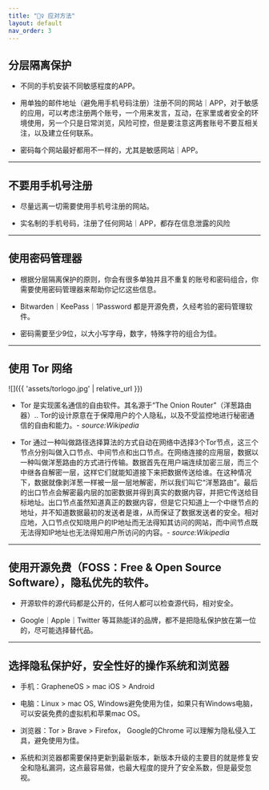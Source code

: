 ```yaml
---
title: "👷‍♀️ 应对方法"
layout: default
nav_order: 3
---
```


## 分层隔离保护

-	不同的手机安装不同敏感程度的APP。

-	用单独的邮件地址（避免用手机号码注册）注册不同的网站｜APP，对于敏感的应用，可以考虑注册两个账号，一个用来发言，互动，在家里或者安全的环境使用，另一个只是日常浏览，风险可控，但是要注意这两套账号不要互相关注，以及建立任何联系。

-	密码每个网站最好都用不一样的，尤其是敏感网站｜APP。

---

## 不要用手机号注册
	
-	尽量远离一切需要使用手机号注册的网站。

-	实名制的手机号码，注册了任何网站｜APP，都存在信息泄露的风险

---

## 使用密码管理器

-	根据分层隔离保护的原则，你会有很多单独并且不重复的账号和密码组合，你需要使用密码管理器来帮助你记忆这些信息。

-	Bitwarden｜KeePass｜1Password 都是开源免费，久经考验的密码管理软件。

-	密码需要至少9位，以大小写字母，数字，特殊字符的组合为佳。

---

## 使用 Tor 网络

![]({{ 'assets/torlogo.jpg' | relative_url }})

-	Tor 是实现匿名通信的自由软件。其名源于“The Onion Router”（洋葱路由器）.. Tor的设计原意在于保障用户的个人隐私，以及不受监控地进行秘密通信的自由和能力。*- source:Wikipedia*

-	Tor 通过一种叫做路径选择算法的方式自动在网络中选择3个Tor节点，这三个节点分别叫做入口节点、中间节点和出口节点。在网络连接的应用层，数据以一种叫做洋葱路由的方式进行传输。数据首先在用户端连续加密三层，而三个中继各自解密一层，这样它们就能知道接下来把数据传送给谁。在这种情况下，数据就像剥洋葱一样被一层一层地解密，所以我们叫它“洋葱路由”。最后的出口节点会解密最内层的加密数据并得到真实的数据内容，并把它传送给目标地址。出口节点虽然知道真正的数据内容，但是它只知道上一个中继节点的地址，并不知道数据最初的发送者是谁，从而保证了数据发送者的安全。相对应地，入口节点仅知晓用户的IP地址而无法得知其访问的网站，而中间节点既无法得知IP地址也无法得知用户所访问的内容。*- source:Wikipedia*

---

## 使用开源免费（FOSS：Free & Open Source Software），隐私优先的软件。

-	开源软件的源代码都是公开的，任何人都可以检查源代码，相对安全。

-	Google｜Apple｜Twitter 等耳熟能详的品牌，都不是把隐私保护放在第一位的，尽可能选择替代品。

---

## 选择隐私保护好，安全性好的操作系统和浏览器

-	手机：GrapheneOS > mac iOS > Android 

-	电脑：Linux > mac OS, Windows避免使用为佳，如果只有Windows电脑，可以安装免费的虚拟机和苹果mac OS。 

-	浏览器：Tor > Brave > Firefox， Google的Chrome 可以理解为隐私侵入工具，避免使用为佳。

-	系统和浏览器都需要保持更新到最新版本，新版本升级的主要目的就是修复安全和隐私漏洞，这点最容易做，也最大程度的提升了安全系数，但是最受忽视。











